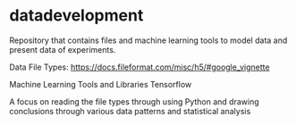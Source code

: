 # datadevelopment
Repository that contains files and machine learning tools to model data and present data of experiments. 

Data File Types: 
https://docs.fileformat.com/misc/h5/#google_vignette

Machine Learning Tools and Libraries 
Tensorflow 

A focus on reading the file types through using Python and drawing conclusions through various data patterns and statistical analysis
